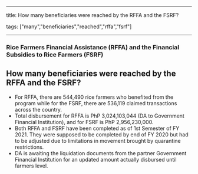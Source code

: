
---

title: How many beneficiaries were reached by the RFFA and the FSRF?

tags: ["many","beneficiaries","reached","rffa","fsrf"]

---

### Rice Farmers Financial Assistance (RFFA) and the Financial Subsidies to Rice Farmers (FSRF)

## How many beneficiaries were reached by the RFFA and the FSRF?


 - For RFFA, there are 544,490 rice farmers who benefited from the program while for the FSRF, there are 536,119 claimed transactions across the country.
 - Total disbursement for RFFA is PhP 3,024,103,044 (DA to Government Financial Institution), and for FSRF is PhP 2,956,230,000.
 - Both RFFA  and FSRF have been completed as of 1st Semester of FY 2021. They were supposed to be completed by end of FY 2020 but had to be adjusted due to limitations in movement brought by quarantine restrictions.
 - DA is awaiting the liquidation documents from the partner Government Financial Institution for an updated amount actually disbursed until farmers level.
